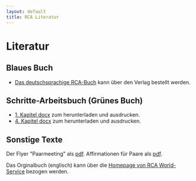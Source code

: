 ```yaml
---
layout: default
title: RCA Literatur
---
```

# Literatur

## Blaues Buch

* [Das deutschsprachige RCA-Buch](
https://tredition.de/autoren/recovering-couples-anonymous-rca-25560/anonyme-paare-in-genesung-paperback-109018/) kann über den Verlag bestellt werden.

## Schritte-Arbeitsbuch (Grünes Buch)

* [1. Kapitel docx](/files/RCA-GreenBookDENIAL.docx) zum herunterladen und ausdrucken.
* [4. Kapitel docx](/files/RCA-STEP-UP.Kapitel4.docx) zum herunterladen und ausdrucken.

## Sonstige Texte

Der Flyer "Paarmeeting" als [pdf](/files/rca_flyer_2010.pdf).
Affirmationen für Paare als [pdf](/files/AffirmationenFuerPaareRCA.pdf).

Das Orginalbuch (englisch) kann über die [Homepage von RCA World-Service](http://www.recovering-couples.org) bezogen werden. 
